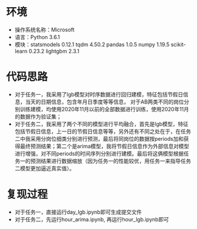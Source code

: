 ﻿# 环境

* 操作系统名称：Microsoft
* 语言：Python 3.6.1
* 模块：statsmodels 0.12.1 tqdm 4.50.2 pandas 1.0.5 numpy 1.19.5 scikit-learn 0.23.2 lightgbm 2.3.1

# 代码思路

* 对于任务一，我采用了lgb模型对时序数据进行回归建模，特征包括节假日信息，当天的日期信息，包含年月日季度等等信息， 对于AB两类不同的岗位分别训练建模，均使用2020年11月以前的全部数据进行训练，使用2020年11月的数据作为验证集；
* 对于任务二，我采用了两个不同的模型进行平均融合，首先是lgb模型，特征包括节假日信息，上一日的节假日信息等等，另外还有不同之处在于，在任务二中我采用分岗位细类分别进行预测，最后将同岗位的数据按periods加和获得最终预测结果；第二个是arima模型，我将节假日信息作为外部信息对模型进行增强，对不同periods的时间序列分别进行建模。最后将这俩模型根据任务一的预测结果进行数据缩放（因为任务一的性能较优，用任务一来指导任务二模型更加逼近真实值）。

# 复现过程

* 对于任务一，直接运行day_lgb.ipynb即可生成提交文件
* 对于任务二，先运行hour_arima.ipynb, 再运行hour_lgb.ipynb即可
